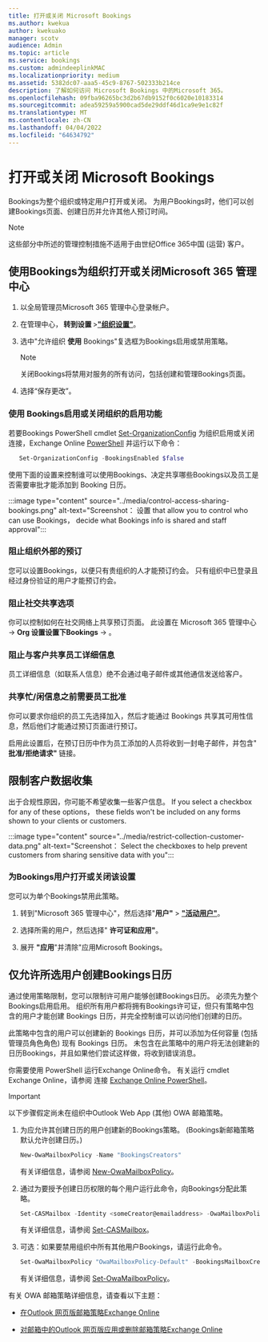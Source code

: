 ```yaml
---
title: 打开或关闭 Microsoft Bookings
ms.author: kwekua
author: kwekuako
manager: scotv
audience: Admin
ms.topic: article
ms.service: bookings
ms.custom: admindeeplinkMAC
ms.localizationpriority: medium
ms.assetid: 5382dc07-aaa5-45c9-8767-502333b214ce
description: 了解如何访问 Microsoft Bookings 中的Microsoft 365。
ms.openlocfilehash: 09fba96265bc3d2b67db9152f0c6020e10183314
ms.sourcegitcommit: adea59259a5900cad5de29ddf46d1ca9e9e1c82f
ms.translationtype: MT
ms.contentlocale: zh-CN
ms.lasthandoff: 04/04/2022
ms.locfileid: "64634792"
---
```

# <a name="turn-microsoft-bookings-on-or-off"></a>打开或关闭 Microsoft Bookings

Bookings为整个组织或特定用户打开或关闭。 为用户Bookings时，他们可以创建Bookings页面、创建日历并允许其他人预订时间。

> [!NOTE]
> 这些部分中所述的管理控制措施不适用于由世纪Office 365中国 (运营) 客户。

## <a name="turn-bookings-on-or-off-for-your-organization-using-the-microsoft-365-admin-center"></a>使用Bookings为组织打开或关闭Microsoft 365 管理中心

1. 以全局管理员Microsoft 365 管理中心登录帐户。

2. 在管理中心， **转到设置** \><a href="https://go.microsoft.com/fwlink/p/?linkid=2053743" target="_blank">**"组织设置"**</a>。

3. 选中"允许组织 **使用** Bookings"复选框为Bookings启用或禁用策略。

   > [!NOTE]
   > 关闭Bookings将禁用对服务的所有访问，包括创建和管理Bookings页面。

4. 选择“保存更改”。

### <a name="turn-bookings-on-or-off-for-your-organization-using-powershell"></a>使用 Bookings启用或关闭组织的启用功能

若要Bookings PowerShell cmdlet [Set-OrganizationConfig](/powershell/module/exchange/set-organizationconfig) 为组织启用或关闭 连接，Exchange Online [PowerShell](/powershell/exchange/connect-to-exchange-online-powershell) 并运行以下命令：

```PowerShell
   Set-OrganizationConfig -BookingsEnabled $false
```

使用下面的设置来控制谁可以使用Bookings、决定共享哪些Bookings以及员工是否需要审批才能添加到 Booking 日历。

:::image type="content" source="../media/control-access-sharing-bookings.png" alt-text="Screenshot： 设置 that allow you to control who can use Bookings， decide what Bookings info is shared and staff approval":::

### <a name="block-bookings-from-outside-your-organization"></a>阻止组织外部的预订

您可以设置Bookings，以便只有贵组织的人才能预订约会。 只有组织中已登录且经过身份验证的用户才能预订约会。

### <a name="block-social-sharing-options"></a>阻止社交共享选项

你可以控制如何在社交网络上共享预订页面。 此设置在 Microsoft 365 管理中心 -> **Org 设置设置下Bookings** -> 。

### <a name="block-sharing-staff-details-with-customers"></a>阻止与客户共享员工详细信息

员工详细信息（如联系人信息）绝不会通过电子邮件或其他通信发送给客户。

### <a name="require-staff-approvals-before-sharing-freebusy-information"></a>共享忙/闲信息之前需要员工批准

你可以要求你组织的员工先选择加入，然后才能通过 Bookings 共享其可用性信息，然后他们才能通过预订页面进行预订。

启用此设置后，在预订日历中作为员工添加的人员将收到一封电子邮件，并包含" **批准/拒绝请求"** 链接。

## <a name="restrict-collection-of-customer-data"></a>限制客户数据收集

出于合规性原因，你可能不希望收集一些客户信息。 If you select a checkbox for any of these options， these fields won't be included on any forms shown to your clients or customers.

:::image type="content" source="../media/restrict-collection-customer-data.png" alt-text="Screenshot： Select the checkboxes to help prevent customers from sharing sensitive data with you":::

### <a name="turn-bookings-on-or-off-for-individual-users"></a>为Bookings用户打开或关闭该设置

您可以为单个Bookings禁用此策略。

1. 转到"Microsoft 365 管理中心"，然后选择"**用户"** \> <a href="https://go.microsoft.com/fwlink/p/?linkid=834822" target="_blank">**"活动用户"**</a>。

1. 选择所需的用户，然后选择" **许可证和应用"**。

1. 展开 **"应用**"并清除"应用Microsoft Bookings。

## <a name="allow-only-selected-users-to-create-bookings-calendars"></a>仅允许所选用户创建Bookings日历

通过使用策略限制，您可以限制许可用户能够创建Bookings日历。 必须先为整个Bookings启用启用。 组织所有用户都将拥有Bookings许可证，但只有策略中包含的用户才能创建 Bookings 日历，并完全控制谁可以访问他们创建的日历。

此策略中包含的用户可以创建新的 Bookings 日历，并可以添加为任何容量 (包括管理员角色角色) 现有 Bookings 日历。 未包含在此策略中的用户将无法创建新的日历Bookings，并且如果他们尝试这样做，将收到错误消息。

你需要使用 PowerShell 运行Exchange Online命令。 有关运行 cmdlet Exchange Online，请参阅 连接 [Exchange Online PowerShell](/powershell/exchange/connect-to-exchange-online-powershell)。

> [!IMPORTANT]
> 以下步骤假定尚未在组织中Outlook Web App (其他) OWA 邮箱策略。

1. 为应允许其创建日历的用户创建新的Bookings策略。  (Bookings新邮箱策略默认允许创建日历。) 

   ```PowerShell
   New-OwaMailboxPolicy -Name "BookingsCreators"
   ```

   有关详细信息，请参阅 [New-OwaMailboxPolicy](/powershell/module/exchange/new-owamailboxpolicy)。

2. 通过为要授予创建日历权限的每个用户运行此命令，向Bookings分配此策略。

   ```PowerShell
   Set-CASMailbox -Identity <someCreator@emailaddress> -OwaMailboxPolicy "BookingsCreators"
   ```

   有关详细信息，请参阅 [Set-CASMailbox](/powershell/module/exchange/set-casmailbox)。

3. 可选：如果要禁用组织中所有其他用户Bookings，请运行此命令。

   ```PowerShell
   Set-OwaMailboxPolicy "OwaMailboxPolicy-Default" -BookingsMailboxCreationEnabled:$false
   ```

   有关详细信息，请参阅 [Set-OwaMailboxPolicy](/powershell/module/exchange/set-owamailboxpolicy)。

有关 OWA 邮箱策略详细信息，请查看以下主题：

- [在Outlook 网页版邮箱策略Exchange Online](/exchange/clients-and-mobile-in-exchange-online/outlook-on-the-web/create-outlook-web-app-mailbox-policy)

- [对邮箱中的Outlook 网页版应用或删除邮箱策略Exchange Online](/exchange/clients-and-mobile-in-exchange-online/outlook-on-the-web/create-outlook-web-app-mailbox-policy)
